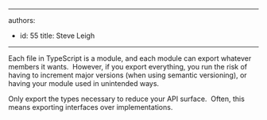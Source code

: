 

---
authors:
  - id: 55
    title: Steve Leigh
---




<span class='intro'> <p>Each file in TypeScript is a module, and each module can export whatever members it wants.&#160; However, if you export everything, you run the risk of having to increment major versions (when using semantic versioning), or having your module used in unintended ways. </p> </span>

<p>​​Only export the types necessary to reduce your API surface.&#160; Often, this means exporting interfaces over implementations.</p>


